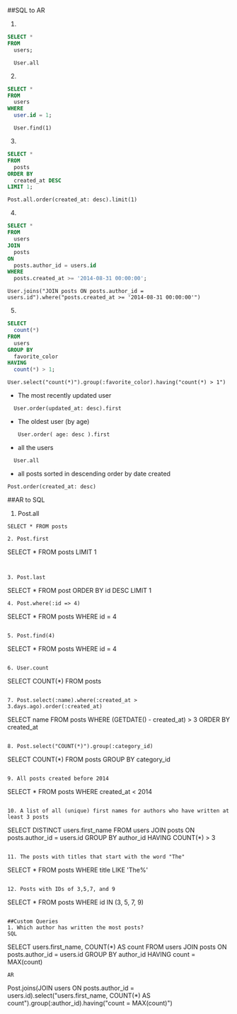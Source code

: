 ##SQL to AR

1.
```sql
SELECT *
FROM
  users;
```

```
  User.all
```

2.
```sql
SELECT *
FROM
  users
WHERE
  user.id = 1;
```

```
  User.find(1)
```

3.
```sql
SELECT *
FROM
  posts
ORDER BY
  created_at DESC
LIMIT 1;
```

```
Post.all.order(created_at: desc).limit(1)
```

4.
```sql
SELECT *
FROM
  users
JOIN
  posts
ON
  posts.author_id = users.id
WHERE
  posts.created_at >= '2014-08-31 00:00:00';
```

```
User.joins("JOIN posts ON posts.author_id = users.id").where("posts.created_at >= '2014-08-31 00:00:00'")
```

5.
```sql
SELECT
  count(*)
FROM
  users
GROUP BY
  favorite_color
HAVING
  count(*) > 1;
```

```
User.select("count(*)").group(:favorite_color).having("count(*) > 1")
```

* The most recently updated user
```
  User.order(updated_at: desc).first
```
* The oldest user (by age)
  ```
  User.order( age: desc ).first
  ```

* all the users
```
  User.all
```

* all posts sorted in descending order by date created
```
Post.order(created_at: desc)
```

##AR to SQL
1. Post.all
```
SELECT * FROM posts

2. Post.first
```
SELECT * FROM posts LIMIT 1
```


3. Post.last
```
  SELECT * FROM post ORDER BY id DESC LIMIT 1
```
4. Post.where(:id => 4)
```
SELECT * FROM posts
WHERE id = 4
```

5. Post.find(4)
```
SELECT * FROM posts
WHERE id = 4
```

6. User.count
```
SELECT COUNT(*)
FROM posts
```

7. Post.select(:name).where(:created_at > 3.days.ago).order(:created_at)
```
SELECT name
FROM posts
WHERE (GETDATE() - created_at) > 3
ORDER BY created_at
```

8. Post.select("COUNT(*)").group(:category_id)
```
SELECT COUNT(*)
FROM posts
GROUP BY category_id
```

9. All posts created before 2014
```
SELECT *
FROM posts
WHERE created_at < 2014
```

10. A list of all (unique) first names for authors who have written at least 3 posts
```
SELECT DISTINCT users.first_name
FROM
  users
JOIN
  posts
ON
  posts.author_id = users.id
GROUP BY author_id
HAVING COUNT(*) > 3
```

11. The posts with titles that start with the word "The"
```
SELECT *
FROM posts
WHERE title LIKE 'The%'
```

12. Posts with IDs of 3,5,7, and 9
```
SELECT *
FROM posts
WHERE id IN (3, 5, 7, 9)
```

##Custom Queries
1. Which author has written the most posts?
SQL
```
SELECT users.first_name, COUNT(*) AS count
FROM
  users
JOIN
  posts
ON
  posts.author_id = users.id
GROUP BY author_id
HAVING count = MAX(count)
```
AR
```
Post.joins(JOIN users ON posts.author_id = users.id).select("users.first_name, COUNT(*) AS count").group(:author_id).having("count = MAX(count)")
```